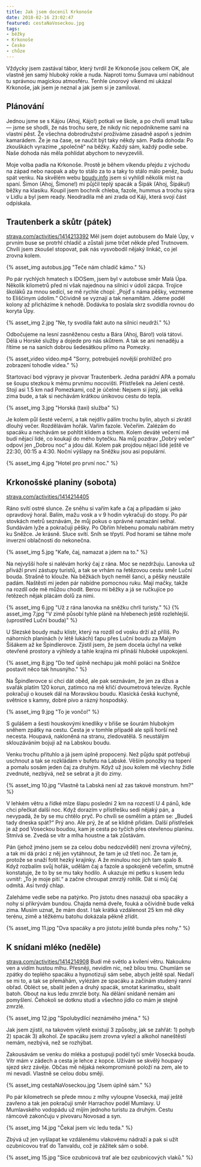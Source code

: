 ```yaml
---
title: Jak jsem docenil Krkonoše
date: 2018-02-16 23:02:47
featured: cestaNaVoseckou.jpg
tags: 
- běžky
- Krkonoše
- Česko
- chůze
---
```


Vždycky jsem zastával tábor, který tvrdil že Krkonoše jsou celkem OK, ale vlastně jen samý hluboký rokle a nuda. Naproti tomu Šumava umí nabídnout tu správnou magickou atmosféru. Tenhle únorový víkend mi ukázal Krkonoše, jak jsem je neznal a jak jsem si je zamiloval.

<!-- more -->
## Plánování
Jednou jsme se s Kájou (Ahoj, Kájo!) potkali ve škole, a po chvíli small talku — jsme se shodli, že nás trochu sere, že nikdy nic nepodnikneme sami na vlastní pěst. Že všechna dobrodružství prožíváme zásadně aspoň s jedním kamarádem. Že je na čase, se naučit být taky někdy sám. Padla dohoda: Po zkouškách vyrazíme „společně“ na běžky. Každý sám, každý podle sebe. Naše dohoda nás měla pohlídat abychom to nevyzevlili.

Moje volba padla na Krkonoše. Prostě je během víkendu přejdu z východu na západ nebo naopak a aby to stálo za to a taky to stálo málo peněz, budu spát venku. Na skvělém webu [boudy.info](http://boudy.info) jsem si vyhlídl několik míst na spaní. Šimon (Ahoj, Šimone!) mi půjčil teplý spacák a Šípák (Ahoj, Šípáku!) běžky na klasiku. Koupil jsem bochník chleba, fazole, hummus a trochu sýra v Lidlu a byl jsem ready. Neodradila mě ani zrada od Káji, která svojí část odpískala.

## Trautenberk a skůtr (pátek)
[strava.com/activities/1414213392](https://www.strava.com/activities/1414213392)
Měl jsem dojet autobusem do Malé Úpy, v prvním buse se protrhl chladič a zůstali jsme trčet někde před Trutnovem. Chvíli jsem zkoušel stopovat, pak nás vysvobodil nějaký linkáč, co jel zrovna kolem.

{% asset_img autobus.jpg "Teče nám chladič kámo." %}

Po pár rychlých hmatech s IDOSem, jsem byl v autobuse směr Malá Úpa. Několik kilometrů před ní však najednou na silnici v údolí zácpa. Trojice školáků za mnou sedící, se mě rychle chopí: „Pojď s náma pěšky, vezmeme to Eliščinym údolím.“ Očividně se vyznají a tak nenamítám. Jdeme podél kolony až přicházíme k nehodě. Dodávka to poslala skrz svodidla rovnou do koryta Úpy.

{% asset_img 2.jpg "Ne, ty svodila fakt auto na silnici neudrží." %}

Odbočujeme na lesní zasněženou cestu a Bára (Ahoj, Báro!) volá tátovi. Dělá u Horské služby a dojede pro nás skůtrem. A tak se ani nenaděju a řítíme se na saních dobrou šedesátkou přímo na Pomezky.

{% asset_video video.mp4 "Sorry, potrebuješ novější prohlížeč pro zobrazení tohodle videa." %}

Startovací bod výpravy je pivovar Trautenberk. Jedna parádní APA a pomalu se šoupu stezkou k mému prvnímu nocovišti. Přístřešek na Jelení cestě. Stojí asi 1.5 km nad Pomezkami, což je účelné: Nejsem si jistý, jak velká zima bude, a tak si nechávám krátkou únikovou cestu do tepla.

{% asset_img 3.jpg "Horská (taxi) služba" %}

Je kolem půl šesté večerní, a tak nejdřív pálím trochu bylin, abych si zkrátil dlouhý večer. Rozdělávám hořák. Vařím fazole. Večeřím. Zalézám do spacáku a nechávám se pohltit klidem a tichem. Kolem deváté večerní mě budí nějací lidé, co koukají do mého bytečku. Na můj pozdrav „Dobrý večer“ odpoví jen „Dobrou noc“ a jdou dál. Kolem pak projdou nějací lidé ještě ve 22:30, 00:15 a 4:30\. Noční výšlapy na Sněžku jsou asi populární.

{% asset_img 4.jpg "Hotel pro první noc." %}

## Krkonošské planiny (sobota)
[strava.com/activities/1414214405](https://www.strava.com/activities/1414214405)

Ráno svítí ostré slunce. Ze sněhu si vařím kafe a čaj a připadám si jako opravdový horal. Balím, mažu vosk a v 9 hodin vykračuji do stopy. Po pár stovkách metrů seznávám, že můj pokus o správné namazání selhal. Sundávám lyže a pokračuji pěšky. Po Obřím hřebenu pomalu nabírám metry ku Sněžce. Je krásně. Sluce svítí. Sníh se třpytí. Pod horami se táhne moře inverzní oblačnosti do nekonečna.

{% asset_img 5.jpg "Kafe, čaj, namazat a jdem na to." %}

Na nejvyšší hoře si nalévám horký čaj z rána. Moc se nezdržuju. Lanovka už přiváží první zástupy turistů, a tak se vrhám na řetězovou cestu směr Luční bouda. Strašně to klouže. Na běžkách bych neměl šanci, a pěšky neustále padám. Naštěstí mi jeden pár nabídne pomocnou ruku. Mají mačky, takže na rozdíl ode mě můžou chodit. Berou mi běžky a já se ručkujíce po řetězech nějak plácám dolů za nimi.

{% asset_img 6.jpg "Už z rána lanovka na sněžku chrlí turisty." %}
{% asset_img 7.jpg "V zimě působí tyhle pláně na hřebenech ještě rozlehlejší. (uprostřed Luční bouda)" %}

U Slezské boudy mažu klistr, který na rozdíl od vosku drží až příliš. Po náhorních planinách (v létě lukách) ťapu přes Luční boudu za Malým Šišákem až ke Špindlerovce. Zjistil jsem, že jsem docela úchyl na velké otevřené prostory a výhledy a tahle krajina mi přináší hluboké uspokojení.

{% asset_img 8.jpg "Do teď úplně nechápu jak mohli poláci na Sněžce postavit něco tak hnusnýho." %}

Na Špindlerovce si chci dát oběd, ale pak seznávám, že jen za džus a svařák platím 120 korun, zatímco na mě křičí dvoumetrová televize. Rychle pokračuji o kousek dál na Moravskou boudu. Klasická česká kuchyně, světnice s kamny, dobré pivo a rázný hospodský.

{% asset_img 9.jpg "To je vončo!" %}

S gulášem a šesti houskovými knedlíky v břiše se šourám hlubokým sněhem zpátky na cestu. Cesta je v tomhle případě ale spíš horší než necesta. Houpavá, nakloněná na stranu, zledovatělá. S neustálým sklouzáváním bojuji až na Labskou boudu.

Venku trochu přituhlo a já jsem úplně propocený. Než půjdu spát potřebuji uschnout a tak se rozkládám v bufetu na Labské. Věším ponožky na topení a pomalu sosám jeden čaj za druhým. Když už jsou kolem mě všechny židle zvednuté, nezbývá, než se sebrat a jít do zimy.

{% asset_img 10.jpg "Vlastně ta Labská není až zas takové monstrum. hm?" %}

V lehkém větru a řídké mlze šlapu poslední 2 km na rozcestí U 4 pánů, kde chci přečkat další noc. Když dorazím v přístřešku sedí nějaký pán, a nevypadá, že by se mu chtělo pryč. Po chvíli se osmělím a ptám se: „Budeš tady dneska spát?“ Prý ano. Ale prý, že ať se klidně přidám. Další přístřešek je až pod Voseckou boudou, kam je cesta po tyčích přes otevřenou planinu. Stmívá se. Zvedá se vítr a mlha houstne a tak zůstávám.

Pán (jehož jméno jsem se za celou dobu nedozvěděl) není zrovna výřečný, a tak mi dá práci z něj jen vytáhnout, že tam je už třetí noc. Že tam je, protože se snaží fotit hezký krajinky. A že minulou noc jich tam spalo 8\. Když rozbalím svůj hořák, udělám čaj a fazole a spokojeně večeřím, smutně konstatuje, že to by se mu taky hodilo. A ukazuje mi petku s kusem ledu uvnitř: „To je moje pití.“ a začne chroupat zmrzlý rohlík. Dát si můj čaj odmítá. Asi tvrdý chlap.

Zaleháme vedle sebe na patýrko. Pro jistotu dnes nasazuji oba spacáky a nohy si přikrývám bundou. Chajda nemá dveře, fouká a očividně bude velká zima. Musím uznat, že mám dost. I tak krátká vzdálenost 25 km mě díky terénu, zimě a těžkému batohu dokázala pěkně zřídit.

{% asset_img 11.jpg "Dva spacáky a pro jistotu ještě bunda přes nohy." %}

## K snídani mléko (neděle)
[strava.com/activities/1414214908](https://www.strava.com/activities/1414214908)
Budí mě světlo a kvílení větru. Nakouknu ven a vidím hustou mlhu. Přesněji, nevidím nic, než bílou tmu. Chumlám se zpátky do teplého spacáku a hypnotizuji sám sebe, abych ještě spal. Nedaří se mi to, a tak se přemáhám, vylézám ze spacáku a začínám studený ranní obřad. Obléct se, sbalit jeden a druhý spacák, smotat karimatku, sbalit batoh. Obout na kus ledu zmrzlé boty. Na dělání snídaně nemám ani pomyšlení. Čehokoli se dotknu studí a všechno jídlo co mám je stejně zmrzlé.

{% asset_img 12.jpg "Spolubydlící neznámého jména." %}

Jak jsem zjistil, na takovém výletě existují 3 způsoby, jak se zahřát: 1) pohyb 2) spacák 3) alkohol. Ze spacáku jsem zrovna vylezl a alkohol naneštěstí nemám, nezbývá, než se rozhýbat.

Zakousávám se venku do mléka a postupuji podél tyčí směr Vosecká bouda. Vítr mám v zádech a cesta je lehce z kopce. Užívám se skvělý houpavý sjezd skrz závěje. Občas mě nějaká nekompromisně položí na zem, ale to mi nevadí. Vlastně se celou dobu směji.

{% asset_img cestaNaVoseckou.jpg "Jsem úplně sám." %}

Po pár kilometrech se přede mnou z mlhy vyloupne Vosecká, mají ještě zavřeno a tak jen pokračuji směr Harrachov podél Mumlavy. U Mumlavského vodopádu už míjím jednoho turistu za druhým. Cestu rámcově zakončuju v pivovaru Novosad a syn.

{% asset_img 14.jpg "Čekal jsem víc ledu teda." %}

Zbývá už jen vyšlapat ke vzdálenému vlakovému nádraží a pak si užít ozubnicovou trať do Tanvaldu, což je zážitek sám o sobě.

{% asset_img 15.jpg "Sice ozubnicová trať ale bez ozubnicových vlaků." %}
